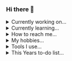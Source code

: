 ### Hi there 👋

<details>
  <summary>Currently working on...</summary>
  
  ## Flutter
   - Scheduling App
  ## Vue
   - Online Shop
</details>

<details>
  <summary>Currently learning...</summary>
  
  - Vue
  - python
</details>

<details>
  <summary>How to reach me...</summary>
    
  You can write me a dm on Discord @Mesota22 #2222
</details>


</details>

<details>
  <summary>My hobbies...</summary>
  
  - Programming
       
  - Photography
    
  - Vfx (After Effects)
  
  
</details>

<details>
  <summary>Tools I use...</summary>
  
  - VsCode / Code-Server / Vim
  - Arch Linux / Windows 10
</details>

<details>
  <summary>This Years to-do list...</summary>
  
  - Get good at at least one javascript framework (Vue or React)
  - Build a desktop app with Flutter
  - Improve in Python
  - Create 10 public Git repos
  - Get a better understanding / overview of Git(hub)
</details>
